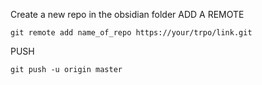Create a new repo in the obsidian folder 
ADD A REMOTE 
```
git remote add name_of_repo https://your/trpo/link.git
```
PUSH
```
git push -u origin master
```


  

  
